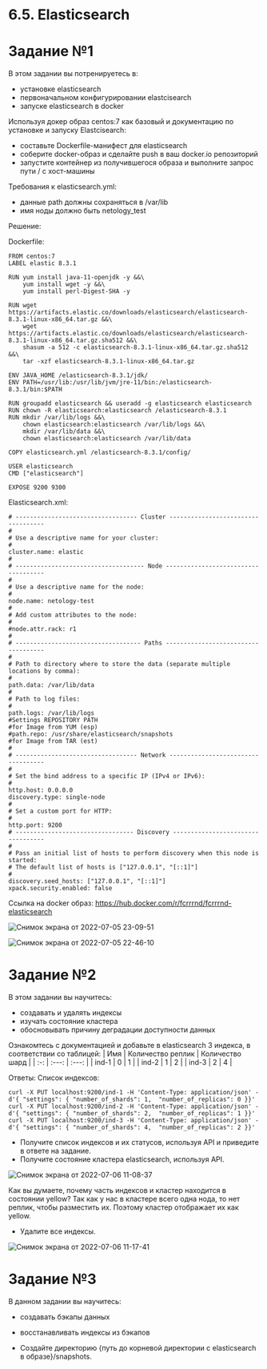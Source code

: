 # 6.5. Elasticsearch

# Задание №1

В этом задании вы потренируетесь в:

  -  установке elasticsearch
  -  первоначальном конфигурировании elastcisearch
  -  запуске elasticsearch в docker

Используя докер образ centos:7 как базовый и документацию по установке и запуску Elastcisearch:

  -  составьте Dockerfile-манифест для elasticsearch
  -  соберите docker-образ и сделайте push в ваш docker.io репозиторий
  -  запустите контейнер из получившегося образа и выполните запрос пути / c хост-машины

Требования к elasticsearch.yml:

  -  данные path должны сохраняться в /var/lib
  -  имя ноды должно быть netology_test

Решение:

Dockerfile:

```
FROM centos:7
LABEL elastic 8.3.1

RUN yum install java-11-openjdk -y &&\
    yum install wget -y &&\
    yum install perl-Digest-SHA -y

RUN wget https://artifacts.elastic.co/downloads/elasticsearch/elasticsearch-8.3.1-linux-x86_64.tar.gz &&\
    wget https://artifacts.elastic.co/downloads/elasticsearch/elasticsearch-8.3.1-linux-x86_64.tar.gz.sha512 &&\
    shasum -a 512 -c elasticsearch-8.3.1-linux-x86_64.tar.gz.sha512 &&\
    tar -xzf elasticsearch-8.3.1-linux-x86_64.tar.gz

ENV JAVA_HOME /elasticsearch-8.3.1/jdk/
ENV PATH=/usr/lib:/usr/lib/jvm/jre-11/bin:/elasticsearch-8.3.1/bin:$PATH

RUN groupadd elasticsearch && useradd -g elasticsearch elasticsearch
RUN chown -R elasticsearch:elasticsearch /elasticsearch-8.3.1
RUN mkdir /var/lib/logs &&\
    chown elasticsearch:elasticsearch /var/lib/logs &&\
    mkdir /var/lib/data &&\
    chown elasticsearch:elasticsearch /var/lib/data

COPY elasticsearch.yml /elasticsearch-8.3.1/config/

USER elasticsearch
CMD ["elasticsearch"]

EXPOSE 9200 9300

```

Elasticsearch.xml:
```
# ---------------------------------- Cluster -----------------------------------
#
# Use a descriptive name for your cluster:
#
cluster.name: elastic
#
# ------------------------------------ Node ------------------------------------
#
# Use a descriptive name for the node:
#
node.name: netology-test
#
# Add custom attributes to the node:
#
#node.attr.rack: r1
#
# ----------------------------------- Paths ------------------------------------
#
# Path to directory where to store the data (separate multiple locations by comma):
#
path.data: /var/lib/data
#
# Path to log files:
#
path.logs: /var/lib/logs
#Settings REPOSITORY PATH 
#for Image from YUM (esp)
#path.repo: /usr/share/elasticsearch/snapshots
#for Image from TAR (est)
#  
# ---------------------------------- Network -----------------------------------
#
# Set the bind address to a specific IP (IPv4 or IPv6):
#
http.host: 0.0.0.0
discovery.type: single-node
#
# Set a custom port for HTTP:
#
http.port: 9200
# --------------------------------- Discovery ----------------------------------
#
# Pass an initial list of hosts to perform discovery when this node is started:
# The default list of hosts is ["127.0.0.1", "[::1]"]
#
discovery.seed_hosts: ["127.0.0.1", "[::1]"]
xpack.security.enabled: false
```

Ссылка на docker образ:
https://hub.docker.com/r/fcrrrnd/fcrrrnd-elasticsearch

![Снимок экрана от 2022-07-05 23-09-51](https://user-images.githubusercontent.com/93032289/177408589-8d4055fc-237c-4597-9634-e6058fd4ee8d.png)

![Снимок экрана от 2022-07-05 22-46-10](https://user-images.githubusercontent.com/93032289/177408584-32bcf105-b061-4bc8-a6bf-92bc5920a38b.png)

# Задание №2

В этом задании вы научитесь:

   - создавать и удалять индексы
   - изучать состояние кластера
   - обосновывать причину деградации доступности данных

Ознакомтесь с документацией и добавьте в elasticsearch 3 индекса, в соответствии со таблицей:
| Имя   | Количество реплик | Количество шард  |
| :-:   |   :---:           | :---:            | 
| ind-1 |         0         |        1         | 
| ind-2 |         1         |        2         |
| ind-3 |         2         |        4         |

Ответы:
Список индексов:
```
curl -X PUT localhost:9200/ind-1 -H 'Content-Type: application/json' -d'{ "settings": { "number_of_shards": 1,  "number_of_replicas": 0 }}'
curl -X PUT localhost:9200/ind-2 -H 'Content-Type: application/json' -d'{ "settings": { "number_of_shards": 2,  "number_of_replicas": 1 }}'
curl -X PUT localhost:9200/ind-3 -H 'Content-Type: application/json' -d'{ "settings": { "number_of_shards": 4,  "number_of_replicas": 2 }}'
```
- Получите список индексов и их статусов, используя API и приведите в ответе на задание.
- Получите состояние кластера elasticsearch, используя API.

![Снимок экрана от 2022-07-06 11-08-37](https://user-images.githubusercontent.com/93032289/177502626-3ef7a170-cae3-41c4-bc1b-24b8bbe0f4b1.png)

Как вы думаете, почему часть индексов и кластер находится в состоянии yellow?
Так как у нас в кластере всего одна нода, то нет реплик, чтобы разместить их. Поэтому кластер отображает их как yellow.

- Удалите все индексы.

![Снимок экрана от 2022-07-06 11-17-41](https://user-images.githubusercontent.com/93032289/177503974-d4886349-746d-4dc8-9a11-de91e95fdac8.png)

# Задание №3

В данном задании вы научитесь:

   - создавать бэкапы данных
   - восстанавливать индексы из бэкапов

- Создайте директорию {путь до корневой директории с elasticsearch в образе}/snapshots.

 














